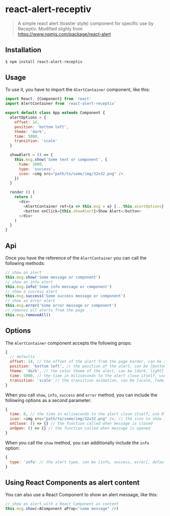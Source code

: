 # react-alert-receptiv

> A simple react alert (toaster style) component for specific use by Receptiv.
> Modified slighly from https://www.npmjs.com/package/react-alert

## Installation

```bash
$ npm install react-alert-receptiv
```

## Usage

To use it, you have to import the `AlertContainer` component, like this:

```js
import React, {Component} from 'react'
import AlertContainer from 'react-alert-receptiv'

export default class App extends Component {
  alertOptions = {
    offset: 14,
    position: 'bottom left',
    theme: 'dark',
    time: 5000,
    transition: 'scale'
  }

  showAlert = () => {
    this.msg.show('Some text or component', {
      time: 2000,
      type: 'success',
      icon: <img src="path/to/some/img/32x32.png" />
    })
  }

  render () {
    return (
      <div>
        <AlertContainer ref={a => this.msg = a} {...this.alertOptions} />
        <button onClick={this.showAlert}>Show Alert</button>
      </div>
    )
  }
}
```

## Api

Once you have the reference of the `AlertContainer` you can call the following methods:

```js
// show an alert
this.msg.show('Some message or component')
// show an info alert
this.msg.info('Some info message or component')
// show a success alert
this.msg.success('Some success message or component')
// show an error alert
this.msg.error('Some error message or component')
// removes all alerts from the page
this.msg.removeAll()
```
## Options

The `AlertContainer` component accepts the following props:

```js
{
  // defaults
  offset: 14, // the offset of the alert from the page border, can be any number
  position: 'bottom left', // the position of the alert, can be [bottom left, bottom right, top left, top right]
  theme: 'dark', // the color theme of the alert, can be [dark, light]
  time: 5000, // the time in miliseconds to the alert close itself, use 0 to prevent auto close (apply to all alerts)
  transition: 'scale' // the transition animation, can be [scale, fade]
}
```

When you call `show`, `info`, `success` and `error` method, you can include the following options as a second parameter:

```js
{
  time: 0, // the time in miliseconds to the alert close itself, use 0 to prevent auto close (apply to this alert only), default is 5000
  icon: <img src="path/to/some/img/32x32.png" />, // the icon to show in the alert, if none is given the default of each type will be showed
  onClose: () => {} // the function called when message is closed
  onOpen: () => {} // the function called when message is opened
}
```

When you call the `show` method, you can additionally include the `info` option:

```js
{
  type: 'info' // the alert type, can be [info, success, error], default is info
}
```

## Using React Components as alert content

You can also use a React Component to show an alert message, like this:

```js
// show an alert with a React Component as content
this.msg.show(<AComponent aProp="some message" />)
```
